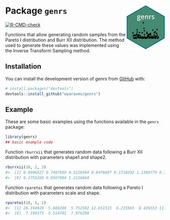 
<!-- README.md is generated from README.Rmd. Please edit that file -->

# Package `genrs` <a href="https://wyaravms.github.io/genrs/"><img src="man/figures/logo.png" align="right" height="139" alt="genrs website" /></a>

<!-- badges: start -->

[![R-CMD-check](https://github.com/wyaravms/genrs/actions/workflows/R-CMD-check.yaml/badge.svg)](https://github.com/wyaravms/genrs/actions/workflows/R-CMD-check.yaml)
<!-- badges: end -->

Functions that allow generating random samples from the Pareto I
distribution and Burr XII distribution. The method used to generate
these values was implemented using the Inverse Transform Sampling
method.

## Installation

You can install the development version of genrs from
[GitHub](https://github.com/) with:

``` r
# install.packages("devtools")
devtools::install_github("wyaravms/genrs")
```

## Example

These are some basic examples using the functions available in the
`genrs` package:

``` r
library(genrs)
## basic example code
```

Function `rburrxii` that generates random data following a Burr XII
distribution with parameters shape1 and shape2.

``` r
rburrxii(10, 2, 3)
#>  [1] 0.8806527 0.7487569 0.5226584 0.8476687 0.1710292 1.1380779 0.7223701
#>  [8] 0.3755269 0.9567004 1.2116844
```

Function `rparetoi` that generates random data following a Pareto I
distribution with parameters scale and shape.

``` r
rparetoi(10, 5, 2)
#>  [1] 26.194929  5.688286  5.752502 12.651515  6.215565  8.426553 11.705607
#>  [8]  7.190375  5.514701  7.976298
```
